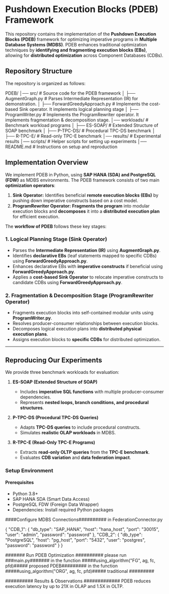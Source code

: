 # Pushdown Execution Blocks (PDEB) Framework  

This repository contains the implementation of the **Pushdown Execution Blocks (PDEB)** framework for optimizing imperative programs in **Multiple Database Systems (MDBS)**. PDEB enhances traditional optimization techniques by **identifying and fragmenting execution blocks (EBs)**, allowing for **distributed optimization** across Component Databases (CDBs).  

## Repository Structure  
The repository is organized as follows:  

PDEB/ │── src/ # Source code for the PDEB framework
│ ├── AugmentGraph.py # Parses Intermediate Representation (IR) for demonstration. 
│ ├── ForwardGreedyApproach.py # Implements the cost-based Sink operator. It implements logical planning stage
│ ├── ProgramWriter.py # Implements the ProgramRewriter operator. It implements fragmentation & decomposition stage.
│── workloads/ # Benchmark workload programs
│ ├── ES-SOAP/ # Extended Structure of SOAP benchmark
│ ├── P-TPC-DS/ # Procedural TPC-DS benchmark
│ ├── R-TPC-E/ # Read-only TPC-E benchmark
│── results/ # Experimental results
│── scripts/ # Helper scripts for setting up experiments
│── README.md # Instructions on setup and reproduction

## **Implementation Overview**  
We implement PDEB in Python, using **SAP HANA (SDA) and PostgreSQL (FDW)** as MDBS environments. The PDEB framework consists of two main **optimization operators**:  

1. **Sink Operator:** Identifies beneficial **remote execution blocks (EBs)** by pushing down imperative constructs based on a cost model.  
2. **ProgramRewriter Operator:** **Fragments the program** into modular execution blocks and **decomposes** it into a **distributed execution plan** for efficient execution.  

The **workflow of PDEB** follows these key stages:  

### **1️. Logical Planning Stage (Sink Operator)**  
- Parses the **Intermediate Representation (IR)** using **AugmentGraph.py**.  
- Identifies **declarative EBs** (leaf statements mapped to specific CDBs) using **ForwardGreedyApproach.py**.  
- Enhances declarative EBs with **imperative constructs** if beneficial using **ForwardGreedyApproach.py**.  
- Applies a **cost-based Sink Operator** to relocate imperative constructs to candidate CDBs using **ForwardGreedyApproach.py**.  

### **2️. Fragmentation & Decomposition Stage (ProgramRewriter Operator)**  
- Fragments execution blocks into self-contained modular units using **ProgramWriter.py**.  
- Resolves producer-consumer relationships between execution blocks.  
- Decomposes logical execution plans into **distributed physical execution plans**.  
- Assigns execution blocks to **specific CDBs** for distributed optimization.  

---

## **Reproducing Our Experiments**  
We provide three benchmark workloads for evaluation:  

1. **ES-SOAP (Extended Structure of SOAP)**  
   - Includes **imperative SQL functions** with multiple producer-consumer dependencies.  
   - Represents **nested loops, branch conditions, and procedural structures**.  

2. **P-TPC-DS (Procedural TPC-DS Queries)**  
   - Adapts **TPC-DS queries** to include procedural constructs.  
   - Simulates **realistic OLAP workloads** in MDBS.  

3. **R-TPC-E (Read-Only TPC-E Programs)**  
   - Extracts **read-only OLTP queries** from the **TPC-E benchmark**.  
   - Evaluates **CDB variation** and **data federation impact**.  

### **Setup Environment**  
#### **Prerequisites**  
- Python 3.8+  
- SAP HANA SDA (Smart Data Access)  
- PostgreSQL FDW (Foreign Data Wrapper)  
- Dependencies: Install required Python packages  

####Configure MDBS Connections########## in FederationConnector.py

{
    "CDB_1": {
        "db_type": "SAP_HANA",
        "host": "hana_host",
        "port": "30015",
        "user": "admin",
        "password": "password"
    },
    "CDB_2": {
        "db_type": "PostgreSQL",
        "host": "pg_host",
        "port": "5432",
        "user": "postgres",
        "password": "password"
    }
}

####### Run PDEB Optimization ##########
please run ###main.py#######
in the function #####using_algorithm("FG", ag, fc, pfd)##### proposed PDEB#########
in the function #####using_algorithm("ORG", ag, fc, pfd)##### traditional #########

########## Results & Observations #############
PDEB reduces execution latency by up to 21X in OLAP and 1.5X in OLTP.
